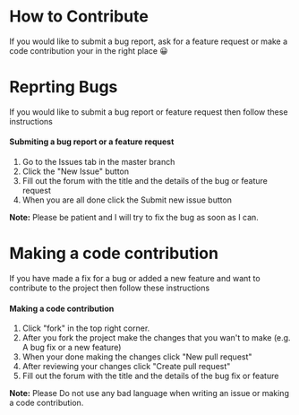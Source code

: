 # How to Contribute
If you would like to submit a bug report, ask for a feature request or make a code contribution your in the right place 😀
# Reprting Bugs
If you would like to submit a bug report or feature request then follow these instructions
#### Submiting a bug report or a feature request
1. Go to the Issues tab in the master branch
2. Click the "New Issue" button
3. Fill out the forum with the title and the details of the bug or feature request
4. When you are all done click the Submit new issue button

**Note:** Please be patient and I will try to fix the bug as soon as I can.

# Making a code contribution
If you have made a fix for a bug or added a new feature and want to contribute to the project then follow these instructions
#### Making a code contribution
1. Click "fork" in the top right corner.
2. After you fork the project make the changes that you wan't to make (e.g. A bug fix or a new feature)
3. When your done making the changes click "New pull request"
4. After reviewing your changes click "Create pull request"
5. Fill out the forum with the title and the details of the bug fix or feature

**Note:** Please Do not use any bad language when writing an issue or making a code contribution.
